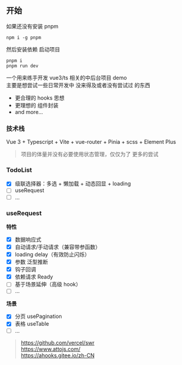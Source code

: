 ## 开始 

如果还没有安装 pnpm

```
npm i -g pnpm
```

然后安装依赖 启动项目

```
pnpm i
pnpm run dev
```

一个用来练手开发 vue3/ts 相关的中后台项目 demo  
主要是想尝试一些日常开发中 没来得及或者没有尝试过 的东西

- 更合理的 hooks 思想
- 更理想的 组件封装
- and more...

### 技术栈

Vue 3 + Typescript + Vite + vue-router + Pinia + scss + Element Plus

> 项目的体量并没有必要使用状态管理，仅仅为了 更多的尝试

### TodoList

- [x] 级联选择器：多选 + 懒加载 + 动态回显 + loading
- [ ] useRequest
- [ ] ...

### useRequest

**特性**

- [x] 数据响应式
- [x] 自动请求/手动请求（兼容带参函数）
- [x] loading delay（有效防止闪烁）
- [x] 参数 泛型推断
- [x] 钩子回调
- [x] 依赖请求 Ready
- [ ] 基于场景延伸（高级 hook）
- [ ] ...

**场景**

- [x] 分页 usePagination
- [x] 表格 useTable
- [ ] ...

> https://github.com/vercel/swr  
> https://www.attojs.com/  
> https://ahooks.gitee.io/zh-CN  
